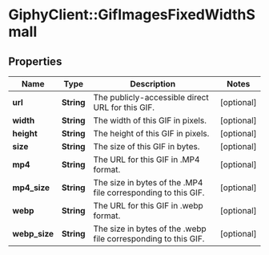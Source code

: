 # GiphyClient::GifImagesFixedWidthSmall

## Properties
Name | Type | Description | Notes
------------ | ------------- | ------------- | -------------
**url** | **String** | The publicly-accessible direct URL for this GIF. | [optional] 
**width** | **String** | The width of this GIF in pixels. | [optional] 
**height** | **String** | The height of this GIF in pixels. | [optional] 
**size** | **String** | The size of this GIF in bytes. | [optional] 
**mp4** | **String** | The URL for this GIF in .MP4 format. | [optional] 
**mp4_size** | **String** | The size in bytes of the .MP4 file corresponding to this GIF. | [optional] 
**webp** | **String** | The URL for this GIF in .webp format. | [optional] 
**webp_size** | **String** | The size in bytes of the .webp file corresponding to this GIF. | [optional] 


